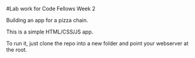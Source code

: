 #Lab work for Code Fellows Week 2

Building an app for a pizza chain.

This is a simple HTML/CSS/JS app.

To run it, just clone the repo into a new folder and point your webserver at the root.

